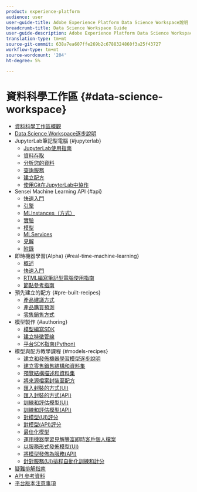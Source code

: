 ```yaml
---
product: experience-platform
audience: user
user-guide-title: Adobe Experience Platform Data Science Workspace說明
breadcrumb-title: Data Science Workspace Guide
user-guide-description: Adobe Experience Platform Data Science Workspace uses machine learning and artificial intelligence to unleash insights from your data. Integrated into Adobe Experience Platform, Data Science Workspace helps you make predictions using your content and data assets across Adobe applications.
translation-type: tm+mt
source-git-commit: 638a7ea607ffe269b2c6788324860f3a25f43727
workflow-type: tm+mt
source-wordcount: '204'
ht-degree: 5%

---
```



# 資料科學工作區 {#data-science-workspace}

* [資料科學工作區概觀](home.md)
* [Data Science Workspace逐步說明](walkthrough.md)
* JupyterLab筆記型電腦 {#jupyterlab}
   * [JupyterLab使用指南](jupyterlab/overview.md)
   * [資料存取](jupyterlab/access-notebook-data.md)
   * [分析您的資料](jupyterlab/analyze-your-data.md)
   * [查詢服務](jupyterlab/query-service.md)
   * [建立配方](jupyterlab/create-a-recipe.md)
   * [使用Git在JupyterLab中協作](jupyterlab/using-git-for-collaboration.md)
* Sensei Machine Learning API {#api}
   * [快速入門](api/getting-started.md)
   * [引擎](api/engines.md)
   * [MLInstances（方式）](api/mlinstances.md)
   * [實驗](api/experiments.md)
   * [模型](api/models.md)
   * [MLServices](api/mlservices.md)
   * [見解](api/insights.md)
   * [附錄](api/appendix.md)
* 即時機器學習(Alpha) {#real-time-machine-learning}
   * [概述](real-time-machine-learning/home.md)
   * [快速入門](real-time-machine-learning/getting-started.md)
   * [RTML編寫筆記型電腦使用指南](real-time-machine-learning/rtml-authoring-notebook.md)
   * [節點參考指南](real-time-machine-learning/node-reference.md)
* 預先建立的配方 {#pre-built-recipes}
   * [產品建議方式](pre-built-recipes/product-recommendations.md)
   * [產品購買預測](pre-built-recipes/product-purchase-prediction.md)
   * [零售銷售方式](pre-built-recipes/retail-sales.md)
* 模型製作 {#authoring}
   * [模型編寫SDK](authoring/sdk.md)
   * [建立特徵管線](authoring/feature-pipeline.md)
   * [平台SDK指南(Python)](authoring/platform-sdk.md)
* 模型與配方教學課程 {#models-recipes}
   * [建立和發佈機器學習模型逐步說明](models-recipes/create-publish-model.md)
   * [建立零售銷售結構和資料集](models-recipes/create-retails-sales-dataset.md)
   * [預覽結構描述和資料集](models-recipes/preview-schema-data.md)
   * [將來源檔案封裝至配方](models-recipes/package-source-files-recipe.md)
   * [匯入封裝的方式(UI)](models-recipes/import-packaged-recipe-ui.md)
   * [匯入封裝的方式(API)](models-recipes/import-packaged-recipe-api.md)
   * [訓練和評估模型(UI)](models-recipes/train-evaluate-model-ui.md)
   * [訓練和評估模型(API)](models-recipes/train-evaluate-model-api.md)
   * [對模型(UI)評分](models-recipes/score-model-ui.md)
   * [對模型(API)評分](models-recipes/score-model-api.md)
   * [最佳化模型](models-recipes/optimize-model.md)
   * [運用機器學習見解豐富即時客戶個人檔案](models-recipes/enrich-profile.md)
   * [以服務形式發佈模型(UI)](models-recipes/publish-model-service-ui.md)
   * [將模型發佈為服務(API)](models-recipes/publish-model-service-api.md)
   * [針對服務(UI)排程自動化訓練和計分](models-recipes/schedule-models-ui.md)
* [疑難排解指南](troubleshooting-guide.md)
* [API 參考資料](https://www.adobe.io/apis/experienceplatform/home/api-reference.html#!acpdr/swagger-specs/sensei-ml-api.yaml)
* [平台版本注意事項](https://www.adobe.com/go/platform-release-notes-en)